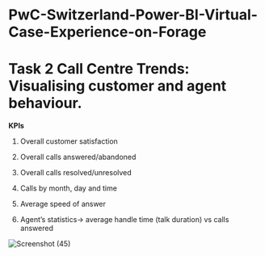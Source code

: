# PwC-Switzerland-Power-BI-Virtual-Case-Experience-on-Forage

# **Task 2** Call Centre Trends: Visualising customer and agent behaviour.

**KPIs**

1. Overall customer satisfaction

2. Overall calls answered/abandoned

3. Overall calls resolved/unresolved

4. Calls by month, day and time

5. Average speed of answer

6. Agent’s statistics-> average handle time (talk duration) vs calls answered

![Screenshot (45)](https://user-images.githubusercontent.com/61271340/228938012-e91bf302-7ad8-49d3-b075-d8e948a5b0fc.png)
